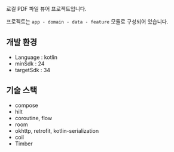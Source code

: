 로컬 PDF 파일 뷰어 프로젝트입니다.

프로젝트는 `app - domain - data - feature` 모듈로 구성되어 있습니다.

## 개발 환경
- Language : kotlin
- minSdk : 24
- targetSdk : 34

## 기술 스택
- compose
- hilt
- coroutine, flow
- room
- okhttp, retrofit, kotlin-serialization
- coil
- Timber
